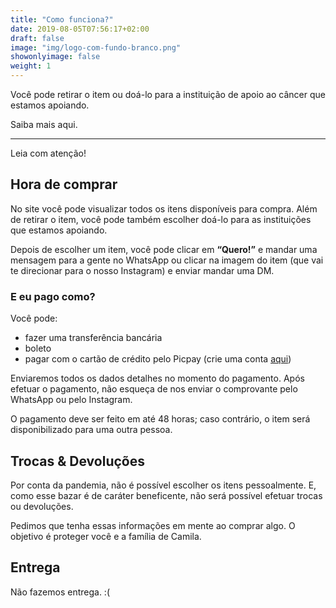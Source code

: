 ```yaml
---
title: "Como funciona?"
date: 2019-08-05T07:56:17+02:00
draft: false
image: "img/logo-com-fundo-branco.png"
showonlyimage: false
weight: 1
---
```


Você pode retirar o item ou doá-lo para a instituição de apoio ao câncer que estamos apoiando.

Saiba mais aqui.

<!--more-->

---

Leia com atenção!

## Hora de comprar

No site você pode visualizar todos os itens disponíveis para compra. Além de retirar o item,
você pode também escolher doá-lo para as instituições que estamos apoiando.

Depois de escolher um item, você pode clicar em **“Quero!”** e mandar uma mensagem para a gente
no WhatsApp ou clicar na imagem do item (que vai te direcionar para o nosso Instagram)
e enviar mandar uma DM.

### E eu pago como?

Você pode:

* fazer uma transferência bancária
* boleto
* pagar com o cartão de crédito pelo Picpay (crie uma conta [aqui](http://www.picpay.com/convite?PETALG))

Enviaremos todos os dados detalhes no momento do pagamento. Após efetuar o pagamento,
não esqueça de nos enviar o comprovante pelo WhatsApp ou pelo Instagram.

O pagamento deve ser feito em até 48 horas; caso contrário, o item será disponibilizado para uma outra pessoa.

## Trocas & Devoluções

Por conta da pandemia, não é possível escolher os itens pessoalmente. E, como esse bazar é de caráter beneficente,
não será possível efetuar trocas ou devoluções.

Pedimos que tenha essas informações em mente ao comprar algo. O objetivo é proteger você e a família de Camila.

## Entrega

Não fazemos entrega. :(
